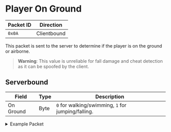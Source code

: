 # Player On Ground
| Packet ID | Direction |
| --- | --- |
| `0x0A` | Clientbound |

This packet is sent to the server to determine if the player is on the ground or airborne.

> **Warning**: This value is unreliable for fall damage and cheat detection as it can be spoofed by the client.

## Serverbound
| Field | Type | Description |
| --- | --- | --- |
| On Ground | Byte | `0` for walking/swimming, `1` for jumping/falling.

<details>
    <summary>Example Packet</summary>

| Field | Value | 
| --- | --- |
| On Ground | 1 |
</details>